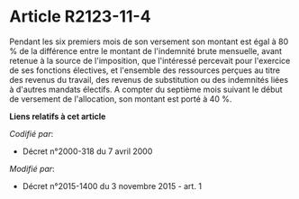 # Article R2123-11-4

Pendant les six premiers mois de son versement son montant est égal à 80 % de la différence entre le montant de l'indemnité
brute mensuelle, avant retenue à la source de l'imposition, que l'intéressé percevait pour l'exercice de ses fonctions
électives, et l'ensemble des ressources perçues au titre des revenus du travail, des revenus de substitution ou des
indemnités liées à d'autres mandats électifs. A compter du septième mois suivant le début de versement de l'allocation, son
montant est porté à 40 %.

**Liens relatifs à cet article**

_Codifié par_:

  - Décret n°2000-318 du 7 avril 2000

_Modifié par_:

  - Décret n°2015-1400 du 3 novembre 2015 - art. 1
